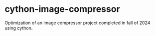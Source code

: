 # cython-image-compressor
Optimization of an image compressor project completed in fall of 2024 using cython.  
